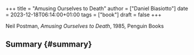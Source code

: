 +++
title = "Amusing Ourselves to Death"
author = ["Daniel Biasiotto"]
date = 2023-12-18T06:14:00+01:00
tags = ["book"]
draft = false
+++

Neil Postman, _Amusing Ourselves to Death_, 1985, Penguin Books


## Summary {#summary}
